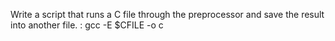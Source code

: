 Write a script that runs a C file through the preprocessor and save the result into another file. : gcc -E $CFILE -o c
